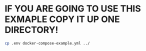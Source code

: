 # IF YOU ARE GOING TO USE THIS EXMAPLE COPY IT UP ONE DIRECTORY!
```bash
cp .env docker-compose-example.yml ../
```